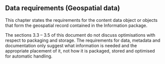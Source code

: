 ## Data requirements (Geospatial data)

This chapter states the requirements for the content data object or objects that form the geospatial record contained in the Information package.

The sections 3.3 – 3.5 of this document do not discuss optimisations with respect to packaging and storage. The requirements for data, metadata and documentation only suggest what information is needed and the appropriate placement of it, not how it is packaged, stored and optimised for automatic handling.

